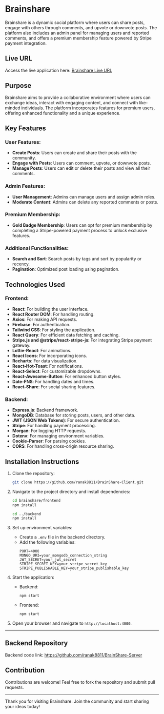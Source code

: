 # Brainshare

Brainshare is a dynamic social platform where users can share posts, engage with others through comments, and upvote or downvote posts. The platform also includes an admin panel for managing users and reported comments, and offers a premium membership feature powered by Stripe payment integration.

## Live URL

Access the live application here: [Brainshare Live URL](https://brainshare-a-12.web.app/)

## Purpose

Brainshare aims to provide a collaborative environment where users can exchange ideas, interact with engaging content, and connect with like-minded individuals. The platform incorporates features for premium users, offering enhanced functionality and a unique experience.

## Key Features

### User Features:

- **Create Posts**: Users can create and share their posts with the community.
- **Engage with Posts**: Users can comment, upvote, or downvote posts.
- **Manage Posts**: Users can edit or delete their posts and view all their comments.

### Admin Features:

- **User Management**: Admins can manage users and assign admin roles.
- **Moderate Content**: Admins can delete any reported comments or posts.

### Premium Membership:

- **Gold Badge Membership**: Users can opt for premium membership by completing a Stripe-powered payment process to unlock exclusive features.

### Additional Functionalities:

- **Search and Sort**: Search posts by tags and sort by popularity or recency.
- **Pagination**: Optimized post loading using pagination.

## Technologies Used

### Frontend:

- **React**: For building the user interface.
- **React Router DOM**: For handling routing.
- **Axios**: For making API requests.
- **Firebase**: For authentication.
- **Tailwind CSS**: For styling the application.
- **React Query**: For efficient data fetching and caching.
- **Stripe.js and @stripe/react-stripe-js**: For integrating Stripe payment gateway.
- **Lottie-React**: For animations.
- **React Icons**: For incorporating icons.
- **Recharts**: For data visualization.
- **React-Hot-Toast**: For notifications.
- **React-Select**: For customizable dropdowns.
- **React-Awesome-Button**: For enhanced button styles.
- **Date-FNS**: For handling dates and times.
- **React-Share**: For social sharing features.

### Backend:

- **Express.js**: Backend framework.
- **MongoDB**: Database for storing posts, users, and other data.
- **JWT (JSON Web Tokens)**: For secure authentication.
- **Stripe**: For handling payment processing.
- **Morgan**: For logging HTTP requests.
- **Dotenv**: For managing environment variables.
- **Cookie-Parser**: For parsing cookies.
- **CORS**: For handling cross-origin resource sharing.

## Installation Instructions

1. Clone the repository:

   ```bash
   git clone https://github.com/ranak8811/BrainShare-Client.git
   ```

2. Navigate to the project directory and install dependencies:

   ```bash
   cd brainshare/frontend
   npm install

   cd ../backend
   npm install
   ```

3. Set up environment variables:

   - Create a `.env` file in the backend directory.
   - Add the following variables:
     ```env
     PORT=4000
     MONGO_URI=your_mongodb_connection_string
     JWT_SECRET=your_jwt_secret
     STRIPE_SECRET_KEY=your_stripe_secret_key
     STRIPE_PUBLISHABLE_KEY=your_stripe_publishable_key
     ```

4. Start the application:

   - Backend:
     ```bash
     npm start
     ```
   - Frontend:
     ```bash
     npm start
     ```

5. Open your browser and navigate to `http://localhost:4000`.

---

## Backend Repository

Backend code link: https://github.com/ranak8811/BrainShare-Server

## Contribution

Contributions are welcome! Feel free to fork the repository and submit pull requests.

---

Thank you for visiting Brainshare. Join the community and start sharing your ideas today!
